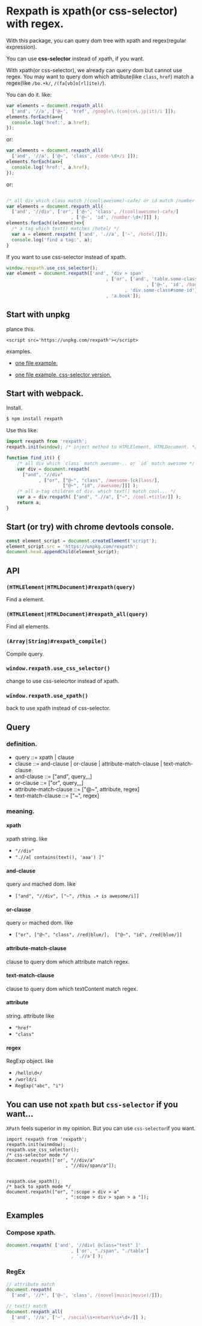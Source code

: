 # Rexpath is xpath(or css-selector) with regex.

With this package, you can query dom tree with xpath and regex(regular expression).

You can use **css-selector** instead of xpath, if you want.

With xpath(or css-selector), we already can query dom but cannot use regex.
You may want to query dom which attribute(like `class`, `href`) match a regex(like `/bo.+k/`, `/(fa[vb]o[rl]ite)/`).

You can do it. like:

```js
var elements = document.rexpath_all(
  ['and', '//a', ['@~', 'href', /google\.(com|co\.jp|it)/i ]]);
elements.forEach(a=>{
  console.log('href:', a.href);
});
```
or:

```js
var elements = document.rexpath_all(
  ['and', '//a', ['@~', 'class', /code-\d+/i ]]);
elements.forEach(a=>{
  console.log('href:', a.href);
});
```
or:

```js

/* all div which class match /(cool|awesome)-cafe/ or id match /number-\d+/ */
var elements = document.rexpath_all(
  ['and', '//div', ['or', ['@~', 'class', /(cool|awesome)-cafe/]
                        , ['@~', 'id', /number-\d+/]]] );
elements.forEach((element)=>{
  /* a tag which text() matches /hotel/ */
  var a = element.rexpath( ['and', './/a', ['~', /hotel/]]);
  console.log('find a tag:', a);
}
```

If you want to use css-selector instead of xpath.

```js
window.rexpath.use_css_selector();
var element = document.rexpath(['and', 'div > span'
                                     , ['or', ['and', 'table.some-class'
                                                    , ['@~', 'id', /ban.n.\s+app.e/i]]
                                            , 'div.some-class#some-id']
                                     , 'a.book']);
```

## Start with unpkg

plance this.

```
<script src='https://unpkg.com/rexpath'></script>
```

examples.

- [one file example.](https://unpkg.com/rexpath/example/unpkg.html)

- [one file example. css-selector version.](https://unpkg.com/rexpath/example/unpkg-css-selector.html)

## Start with webpack.

Install.

```sh
$ npm install rexpath
```

Use this like.

```js
import rexpath from 'rexpath';
rexpath.init(window); /* inject method to HTMLElement, HTMLDocument. */

function find_it() {
    /* all div which `class` match awesome-.. or `id` match awesome */
    var div = document.rexpath(
      ["and", "//div"
            , ["or", ["@~", "class", /awesome-[ck]lass/],
                     ["@~", "id", /awesome/]]] );
    /* all a-tag children of div. which text() match cool... */ 
    var a = div.rexpath( ["and", ".//a", ["~", /cool.+title/]] );                                                    
    return a;
}
```

## Start (or try) with chrome devtools console.

```js
const element_script = document.createElement('script');
element_script.src = 'https://unpkg.com/rexpath';
document.head.appendChild(element_script);
```

## API

### `(HTMLElement|HTMLDocument)#rexpath(query)`

Find a element.

### `(HTMLElement|HTMLDocument)#rexpath_all(query)`

Find all elements.

### `(Array|String)#rexpath_compile()`

Compile query.

### `window.rexpath.use_css_selector()`

change to use css-selecrtor instead of xpath.

### `window.rexpath.use_xpath()`

back to use xpath instead of css-selector.

## Query

### definition.

- query ::= xpath | clause
- clause ::= and-clause | or-clause | attribute-match-clause | text-match-clause
- and-clause ::= ["and", query,,,]
- or-clause ::= ["or", query,,,]
- attribute-match-clause ::= ["@~", attribute, regex]
- text-match-clause ::= ["~", regex]

### meaning.

#### xpath

xpath string. like

- `"//div"`
- `".//a[ contains(text(), 'aaa') ]"`

#### and-clause
query `and` mached dom. like

- `["and", "//div", ["~", /this .+ is awesome/i]]`

#### or-clause
query `or` mached dom. like

- `["or", ["@~", "class", /red|blue/],  ["@~", "id", /red|blue/]]`

#### attribute-match-clause
clause to query dom which attribute match regex.

#### text-match-clause
clause to query dom which textContent match regex.

#### attribute
string. attribute like

- `"href"`
- `"class"`

#### regex
RegExp object. like

- `/hello\d+/`
- `/world/i`
- `RegExp("abc", "i")`


## You can use not `xpath` but `css-selector` if you want...

`XPath` feels superior in my opinion. But you can use `css-selector`if you want.

```
import rexpath from 'rexpath';
rexpath.init(winmdow);
rexpath.use_css_selector();
/* css-selector mode */
document.rexpath(['or', "//div/a"
                      , "//div/span/a"]);


rexpath.use_xpath();
/* back to xpath mode */
document.rexpath(["or", ":scope > div > a"
                      , ":scope > div > span > a "]);

```


## Examples

### Compose xpath.

```js
document.rexpath( ['and', '//div[ @class="test" ]'
                        , ['or', "./span", "./table"]
                        , './/a'] );
```

### RegEx

```js
// attribute match
document.rexpath(
  ['and', '//*', ['@~', 'class', /(novel|music|movie)/]]);

// text() match
document.rexpath_all(
  ['and', '//a', ['~', /social\s+network\s+\d+/]] );
```

